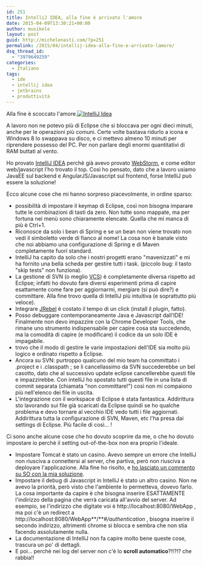 ```yaml
---
id: 251
title: IntelliJ IDEA, alla fine è arrivato l'amore
date: 2015-04-09T13:30:21+00:00
author: musikele
layout: post
guid: http://michelenasti.com/?p=251
permalink: /2015/04/intellij-idea-alla-fine-e-arrivato-lamore/
dsq_thread_id:
  - "3979649259"
categories:
  - Italiano
tags:
  - ide
  - intellij idea
  - jetbrains
  - produttività
---
```

Alla fine è scoccato l'amore.[<img class="alignright wp-image-252 size-medium" src="https://i2.wp.com/michelenasti.com/uploads/2015/04/idea-300x300.png?fit=300%2C300" alt="IntelliJ Idea" srcset="https://i2.wp.com/michelenasti.com/uploads/2015/04/idea.png?resize=300%2C300 300w, https://i2.wp.com/michelenasti.com/uploads/2015/04/idea.png?resize=150%2C150 150w, https://i2.wp.com/michelenasti.com/uploads/2015/04/idea.png?w=512 512w" sizes="(max-width: 300px) 100vw, 300px" data-recalc-dims="1" />](https://i2.wp.com/michelenasti.com/uploads/2015/04/idea.png)

A lavoro non ne potevo più di Eclipse che si bloccava per ogni dieci minuti, anche per le operazioni più comuni. Certe volte bastava ridurlo a icona e Windows 8 lo swappava su disco, e ci mettevo almeno 10 minuti per riprendere possesso del PC. Per non parlare degli enormi quantitativi di RAM buttati al vento.

Ho provato [IntelliJ IDEA](https://www.jetbrains.com/idea/) perchè già avevo provato [WebStorm](https://www.jetbrains.com/webstorm/), e come editor web/javascript l'ho trovato il top. Così ho pensato, dato che a lavoro usiamo JavaEE sul backend e AngularJS/Javascript sul frontend, forse IntelliJ può essere la soluzione!

Ecco alcune cose che mi hanno sorpreso piacevolmente, in ordine sparso:

  * possibilità di impostare il keymap di Eclipse, così non bisogna imparare tutte le combinazioni di tasti da zero. Non tutte sono mappate, ma per fortuna nei menù sono chiaramente elencate. Quella che mi manca di più è Ctrl+1.
  * Riconosce da solo i bean di Spring e se un bean non viene trovato non vedi il simboletto verde di fianco al nome! La cosa non è banale visto che noi abbiamo una configurazione di Spring e di Maven completamente fuori standard.
  * IntelliJ ha capito da solo che i nostri progetti erano "mavenizzati" e mi ha fornito una bella scheda per gestire tutti i task. (piccolo bug: il tasto "skip tests" non funziona).
  * La gestione di SVN (o meglio [VCS](http://en.wikipedia.org/wiki/Revision_control)) è completamente diversa rispetto ad Eclipse; infatti ho dovuto fare diversi esperimenti prima di capire esattamente come fare per aggiornarmi, mergiare (si può dire?) e committare. Alla fine trovo quella di IntelliJ più intuitiva (e soprattutto più veloce).
  * Integrare [JRebel](http://zeroturnaround.com/software/jrebel/) è costato il tempo di un click (install il plugin, fatto).
  * Posso debuggare contemporaneamente Java e Javascript dall'IDE! Finalmente non devo impazzire con la Chrome Developer Tools, che rimane uno strumento indispensabile per capire cosa sta succedendo, ma la comodità di capire (e modificare) il codice da un solo IDE è impagabile.
  * trovo che il modo di gestire le varie impostazioni dell'IDE sia molto più logico e ordinato rispetto a Eclipse.
  * Ancora su SVN: purtroppo qualcuno del mio team ha committato i .project e i .classpath ; se li cancellassimo da SVN succederebbe un bel casotto, dato che al successivo update eclipse cancellerebbe questi file e impazzirebbe. Con intelliJ ho spostato tutti questi file in una lista di commit separata (chiamata "non committare!") così non mi compaiono più nell'elenco dei file in uscita.
  * L'integrazione con il workspace di Eclipse è stata fantastica. Addirittura sto lavorando sui file già scaricati da Eclipse quindi se ho qualche problema e devo tornare al vecchio IDE vedo tutti i file aggiornati. Addirittura tutta la configurazione di SVN, Maven, etc l'ha presa dai settings di Eclipse. Più facile di così... !

Ci sono anche alcune cose che ho dovuto scoprire da me, o che ho dovuto impostare io perchè il setting out-of-the-box non era proprio l'ideale.

  * Impostare Tomcat è stato un casino. Avevo sempre un errore che IntelliJ non riusciva a connettersi al server, che partiva, però non riusciva a deployare l'applicazione. Alla fine ho risolto, e [ho lasciato un commento su SO con la mia soluzione](http://stackoverflow.com/questions/25147843/server-is-not-connected-when-trying-to-deploy-with-intellij/29509240#29509240).
  * Impostare il debug di Javascript in IntelliJ è stato un altro casino. Non ne avevo la priorità, però visto che l'ambiente lo permetteva, dovevo farlo. La cosa importante da capire è che bisogna inserire ESATTAMENTE l'indirizzo della pagina che verrà caricata all'avvio del server. Ad esempio, se l'indirizzo che digitate voi è http://localhost:8080/WebApp , ma poi c'è un redirect a http://localhost:8080/WebApp**/**_#/authentication_ , bisogna inserire il secondo indirizzo, altrimenti chrome si blocca e sembra che non stia facendo assolutamente nulla.
  * La documentazione di IntelliJ non fa capire molto bene queste cose, trascura un po' di dettagli.
  * E poi... perchè nei log del server non c'è lo **scroll automatico**?!!?!? che rabbia!!